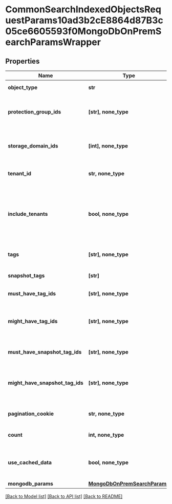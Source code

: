 # CommonSearchIndexedObjectsRequestParams10ad3b2cE8864d87B3c05ce6605593f0MongoDbOnPremSearchParamsWrapper


## Properties
Name | Type | Description | Notes
------------ | ------------- | ------------- | -------------
**object_type** | **str** | Specifies the object type to be searched for. | 
**protection_group_ids** | **[str], none_type** | Specifies a list of Protection Group ids to filter the indexed objects. If specified, the objects indexed by specified Protection Group ids will be returned. | [optional] 
**storage_domain_ids** | **[int], none_type** | Specifies the Storage Domain ids to filter indexed objects for which Protection Groups are writing data to Cohesity Views on the specified Storage Domains. | [optional] 
**tenant_id** | **str, none_type** | TenantId contains id of the tenant for which objects are to be returned. | [optional] 
**include_tenants** | **bool, none_type** | If true, the response will include objects which belongs to all tenants which the current user has permission to see. Default value is false. | [optional]  if omitted the server will use the default value of False
**tags** | **[str], none_type** | \&quot;This field is deprecated. Please use mightHaveTagIds.\&quot; | [optional] 
**snapshot_tags** | **[str]** | \&quot;This field is deprecated. Please use mightHaveSnapshotTagIds.\&quot; | [optional] 
**must_have_tag_ids** | **[str], none_type** | Specifies tags which must be all present in the document. | [optional] 
**might_have_tag_ids** | **[str], none_type** | Specifies list of tags, one or more of which might be present in the document. These are OR&#39;ed together and the resulting criteria AND&#39;ed with the rest of the query. | [optional] 
**must_have_snapshot_tag_ids** | **[str], none_type** | Specifies snapshot tags which must be all present in the document. | [optional] 
**might_have_snapshot_tag_ids** | **[str], none_type** | Specifies list of snapshot tags, one or more of which might be present in the document. These are OR&#39;ed together and the resulting criteria AND&#39;ed with the rest of the query. | [optional] 
**pagination_cookie** | **str, none_type** | Specifies the pagination cookie with which subsequent parts of the response can be fetched. | [optional] 
**count** | **int, none_type** | Specifies the number of indexed objects to be fetched for the specified pagination cookie. | [optional] 
**use_cached_data** | **bool, none_type** | Specifies whether we can serve the GET request from the read replica cache. There is a lag of 15 seconds between the read replica and primary data source. | [optional] 
**mongodb_params** | [**MongoDbOnPremSearchParams**](MongoDbOnPremSearchParams.md) |  | [optional] 

[[Back to Model list]](../README.md#documentation-for-models) [[Back to API list]](../README.md#documentation-for-api-endpoints) [[Back to README]](../README.md)


